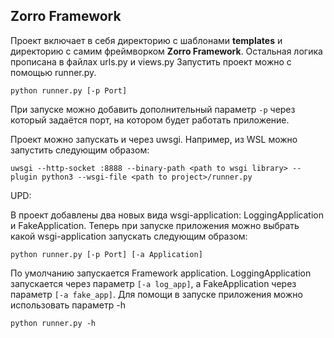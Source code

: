 ## Zorro Framework

Проект включает в себя директорию с шаблонами **templates** и директорию с самим фреймворком **Zorro Framework**. 
Остальная логика прописана в файлах urls.py и views.py 
Запустить проект можно с помощью runner.py. 

`python runner.py [-p Port]`

При запуске можно добавить дополнительный параметр `-p` через который задаётся порт, на котором будет работать приложение.

Проект можно запускать и через uwsgi. Например, из WSL можно запустить следующим образом:

`uwsgi --http-socket :8888 --binary-path <path to wsgi library> --plugin python3 --wsgi-file <path to project>/runner.py`

UPD:

В проект добавлены два новых вида wsgi-application: LoggingApplication и FakeApplication. Теперь при запуске приложения
можно выбрать какой wsgi-application запускать следующим образом:

`python runner.py [-p Port] [-a Application]`

По умолчанию запускается Framework application. LoggingApplication запускается через параметр `[-a log_app]`, 
а FakeApplication через параметр `[-a fake_app]`. Для помощи в запуске приложения можно использовать параметр -h

`python runner.py -h`